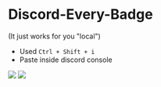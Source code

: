 # Discord-Every-Badge
(It just works for you "local")
* Used `Ctrl + Shift + i`
* Paste inside discord console

<img src="https://i.imgur.com/F5KsP0B.png"/>
<img src="https://imgur.com/vRUatq5,png"/>
